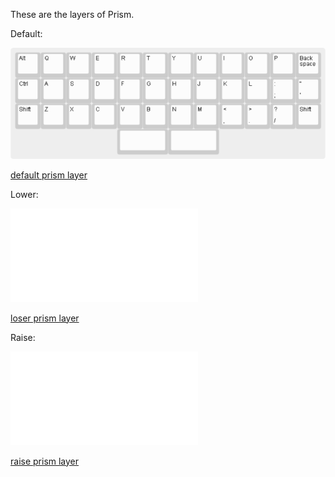 These are the layers of Prism.

Default:

![default prism layer](prism-default.png)

[default prism layer](prism-default.json)

Lower:

![loser prism layer](prism-lower.json)

[loser prism layer](prism-lower.png)

Raise:

![raise prism layer](prism-raise.json)

[raise prism layer](prism-raise.png)
